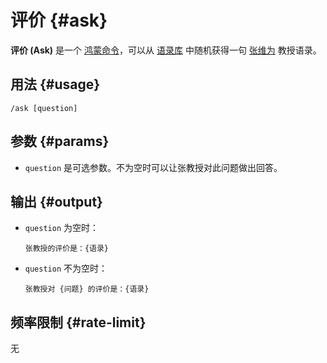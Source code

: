 # 评价 {#ask}

**评价 (Ask)** 是一个 [鸿蒙命令](/harmony)，可以从 [语录库](https://raw.githubusercontent.com/ZiYueCommentary/ZiYueBot/refs/heads/main/ZiYueBot/resources/words.txt) 中随机获得一句 [张维为](https://baike.baidu.com/item/%E5%BC%A0%E7%BB%B4%E4%B8%BA/2650478) 教授语录。

## 用法 {#usage}

```
/ask [question]
```

## 参数 {#params}

* `question` 是可选参数。不为空时可以让张教授对此问题做出回答。

## 输出 {#output}

* `question` 为空时：

    ```
    张教授的评价是：{语录}
    ```

* `question` 不为空时：

    ```
    张教授对 {问题} 的评价是：{语录}
    ```

## 频率限制 {#rate-limit}

无